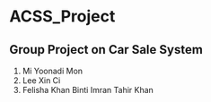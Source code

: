 # ACSS_Project
## Group Project on Car Sale System

1. Mi Yoonadi Mon
2. Lee Xin Ci
3. Felisha Khan Binti Imran Tahir Khan
